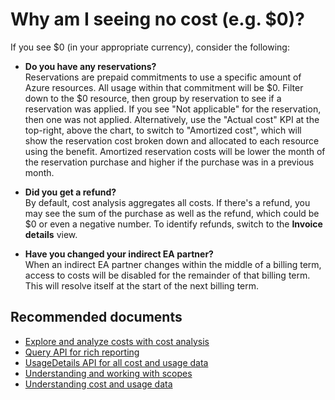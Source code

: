 <properties
	articleId="query-costanalysis-nocost"
	articleTags="costanalysis,views"
	pageTitle="Why am I seeing no cost (e.g. $0)?"
	description="Cost by resource"
	displayOrder="1"
	authors="flanakin"
	ms.author="micflan"
	selfHelpType="resource"
	service="microsoft.costmanagement"
	resource="query"
	resourceTags=""
	productPesIds="15659"
	supportTopicIds="32615286"
	cloudEnvironments="public,fairfax"
/>

# Why am I seeing no cost (e.g. $0)?

If you see $0 (in your appropriate currency), consider the following:

* **Do you have any reservations?**<br>
  Reservations are prepaid commitments to use a specific amount of Azure resources. 
  All usage within that commitment will be $0. 
  Filter down to the $0 resource, then group by reservation to see if a reservation was applied. 
  If you see "Not applicable" for the reservation, then one was not applied. 
  Alternatively, use the "Actual cost" KPI at the top-right, above the chart, to switch to "Amortized cost", 
  which will show the reservation cost broken down and allocated to each resource using the benefit.
  Amortized reservation costs will be lower the month of the reservation purchase and higher if the purchase was in a previous month.

* **Did you get a refund?**<br>
  By default, cost analysis aggregates all costs. 
  If there's a refund, you may see the sum of the purchase as well as the refund, which could be $0 or even a negative number.
  To identify refunds, switch to the **Invoice details** view.

* **Have you changed your indirect EA partner?**<br>
  When an indirect EA partner changes within the middle of a billing term, 
  access to costs will be disabled for the remainder of that billing term.
  This will resolve itself at the start of the next billing term.


## **Recommended documents**

* [Explore and analyze costs with cost analysis](https://docs.microsoft.com/azure/cost-management/quick-acm-cost-analysis)
* [Query API for rich reporting](https://docs.microsoft.com/rest/api/cost-management/query)
* [UsageDetails API for all cost and usage data](https://docs.microsoft.com/rest/api/consumption/usagedetails/list)
* [Understanding and working with scopes](https://docs.microsoft.com/azure/cost-management/understand-work-scopes)
* [Understanding cost and usage data](https://docs.microsoft.com/azure/cost-management/understand-cost-mgt-data)
